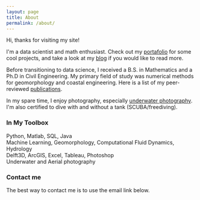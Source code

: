 ```yaml
---
layout: page
title: About
permalink: /about/
---
```


Hi, thanks for visiting my site!  

I'm a data scientist and math enthusiast. Check out my [portafolio]() for some cool projects, and take a look at my [blog](https://sealoving.github.io/) if you would like to read more.

Before transitioning to data science, I received a B.S. in Mathematics and a Ph.D in Civil Engineering. My primary field of study was numerical methods for geomorphology and coastal engineering. Here is a list of my peer-reviewed [publications](https://scholar.google.com/citations?user=N08QGhsAAAAJ&hl=en).

In my spare time, I enjoy photography, especially [underwater photography](https://www.sealoving.com). I'm also certified to dive with and without a tank (SCUBA/freediving).

### In My Toolbox
Python, Matlab, SQL, Java  
Machine Learning, Geomorphology, Computational Fluid Dynamics, Hydrology  
Delft3D, ArcGIS, Excel, Tableau, Photoshop  
Underwater and Aerial photography

### Contact me

The best way to contact me is to use the email link below.
